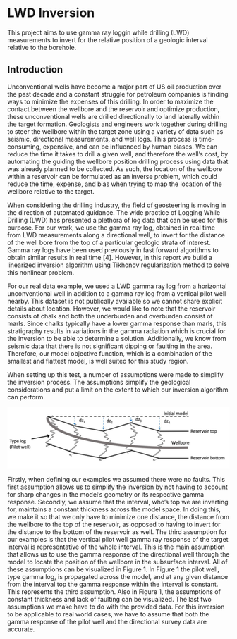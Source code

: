 # LWD Inversion

This project aims to use gamma ray loggin while drilling (LWD) measurements to invert for the relative position of a geologic interval relative to the borehole. 

## Introduction

Unconventional wells have become a major part of US oil production over the past
decade and a constant struggle for petroleum companies is finding ways to minimize the
expenses of this drilling. In order to maximize the contact between the wellbore and the reservoir
and optimize production, these unconventional wells are drilled directionally to land laterally
within the target formation. Geologists and engineers work together during drilling to steer the
wellbore within the target zone using a variety of data such as seismic, directional measurements,
and well logs. This process is time-consuming, expensive, and can be influenced by human
biases. We can reduce the time it takes to drill a given well, and therefore the well’s cost, by
automating the guiding the wellbore position drilling process using data that was already planned
to be collected. As such, the location of the wellbore within a reservoir can be formulated
as an inverse problem, which could reduce the time, expense, and bias when trying to map the
location of the wellbore relative to the target.

When considering the drilling industry, the field of geosteering is moving in the direction
of automated guidance. The wide practice of Logging While Drilling (LWD) has presented a
plethora of log data that can be used for this purpose. For our work, we use the gamma ray log,
obtained in real time from LWD measurements along a directional well, to invert for the distance 
of the well bore from the top of a particular geologic strata of interest. Gamma ray logs have
been used previously in fast forward algorithms to obtain similar results in real time [4].
However, in this report we build a linearized inversion algorithm using Tikhonov regularization
method to solve this nonlinear problem.

For our real data example, we used a LWD gamma ray log from a horizontal
unconventional well in addition to a gamma ray log from a vertical pilot well nearby. This
dataset is not publically available so we cannot share explicit details about location. However,
we would like to note that the reservoir consists of chalk and both the underburden and
overburden consist of marls. Since chalks typically have a lower gamma response than marls,
this stratigraphy results in variations in the gamma radiation which is crucial for the inversion to
be able to determine a solution. Additionally, we know from seismic data that there is not
significant dipping or faulting in the area. Therefore, our model objective function, which is a
combination of the smallest and flattest model, is well suited for this study region.

When setting up this test, a number of assumptions were made to simplify the inversion
process. The assumptions simplify the geological considerations and put a limit on the extent to
which our inversion algorithm can perform.

![Image](https://github.com/hhschumann/LWD_inversion/blob/main/Figures/diagram.png)

Firstly, when defining our examples we assumed there were no faults. This first
assumption allows us to simplify the inversion by not having to account for sharp changes in the
model’s geometry or its respective gamma response. Secondly, we assume that the interval,
who’s top we are inverting for, maintains a constant thickness across the model space. In doing
this, we make it so that we only have to minimize one distance, the distance from the wellbore to
the top of the reservoir, as opposed to having to invert for the distance to the bottom of the
reservoir as well. The third assumption for our examples is that the vertical pilot well gamma ray
response of the target interval is representative of the whole interval. This is the main assumption
that allows us to use the gamma response of the directional well through the model to locate the
position of the wellbore in the subsurface interval. All of these assumptions can be visualized in
Figure 1. In Figure 1 the pilot well, type gamma log, is propagated across the model, and at any
given distance from the interval top the gamma response within the interval is constant. This
represents the third assumption. Also in Figure 1, the assumptions of constant thickness and lack
of faulting can be visualized. The last two assumptions we make have to do with the provided
data. For this inversion to be applicable to real world cases, we have to assume that both the
gamma response of the pilot well and the directional survey data are accurate.




